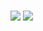 ### 
<img src="https://capsule-render.vercel.app/api?waving=Rect&color=auto&height=300&section=header&text=welcome&fontSize=90" />
<img src="https://img.shields.io/badge/-python-blue?logo=python&logoColor=white" />





<!--
**qusgmlwo/qusgmlwo** is a ✨ _special_ ✨ repository because its `README.md` (this file) appears on your GitHub profile.

Here are some ideas to get you started:

- 🔭 I’m currently working on ...
- 🌱 I’m currently learning ...
- 👯 I’m looking to collaborate on ...
- 🤔 I’m looking for help with ...
- 💬 Ask me about ...
- 📫 How to reach me: ...
- 😄 Pronouns: ...
- ⚡ Fun fact: ...
-->
